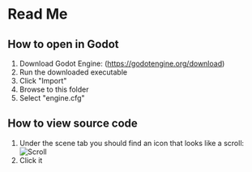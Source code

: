 # Read Me

## How to open in Godot

1. Download Godot Engine: (https://godotengine.org/download)
2. Run the downloaded executable
3. Click "Import"
4. Browse to this folder
5. Select "engine.cfg"

## How to view source code

1. Under the scene tab you should find an icon that looks like a scroll:![Scroll](https://puu.sh/szaD7/1ec59283c7.png)
2. Click it

